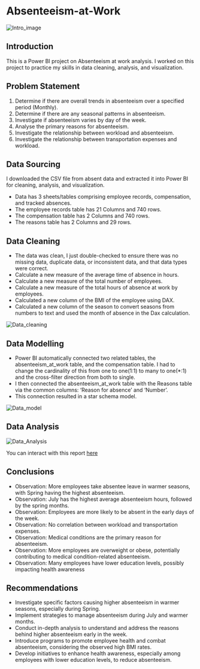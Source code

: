 # Absenteeism-at-Work

![Intro_image](https://github.com/EsabellB15/ABSENTEEISM-AT-WORK/assets/123163220/4d51fefc-cf7f-4ea0-bf05-54979e5bdcb7)

## Introduction
This is a Power BI project on Absenteeism at work analysis.  I worked on this project to practice my skills in data cleaning, analysis, and visualization.

## Problem Statement
1.	Determine if there are overall trends in absenteeism over a specified period (Monthly).
2.	Determine if there are any seasonal patterns in absenteeism.
3.	Investigate if absenteeism varies by day of the week.
4.	Analyse the primary reasons for absenteeism.
5.	Investigate the relationship between workload and absenteeism.
6.	Investigate the relationship between transportation expenses and workload.

## Data Sourcing
I downloaded the CSV file from absent data and extracted it into Power BI for cleaning, analysis, and visualization.
-	Data has 3 sheets/tables comprising employee records, compensation, and tracked absences.
- The employee records table has 21 Columns and 740 rows.
-	The compensation table has 2 Columns and 740 rows.
-	The reasons table has 2 Columns and 29 rows.

## Data Cleaning
-	The data was clean, I just double-checked to ensure there was no missing data, duplicate data, or inconsistent data, and that data types were correct.
-	Calculate a new measure of the average time of absence in hours.
-	Calculate a new measure of the total number of employees.
-	Calculate a new measure of the total hours of absence at work by employees.
-	Calculated a new column of the BMI of the employee using DAX.
-	Calculated a new column of the season to convert seasons from numbers to text and used the month of absence in the Dax calculation.

![Data_cleaning](https://github.com/EsabellB15/ABSENTEEISM-AT-WORK/assets/123163220/55f0aa01-f8b7-4dc6-b212-f2873cec46a1)

## Data Modelling
-	Power BI automatically connected two related tables, the absenteeism_at_work table, and the compensation table. I had to change the cardinality of this from one to one(1:1) to many to one(*:1) and the cross-filter direction from both to single.
-	I then connected the absenteeism_at_work table with the Reasons table via the common columns:  ‘Reason for absence’ and ‘Number’.
-	This connection resulted in a star schema model.

![Data_model](https://github.com/EsabellB15/ABSENTEEISM-AT-WORK/assets/123163220/e3392cb0-8bf1-4345-9cfb-ac49e0044d6c)

## Data Analysis 

![Data_Analysis](https://github.com/EsabellB15/ABSENTEEISM-AT-WORK/assets/123163220/ef399394-df03-4bdb-b7c8-88b3ba0c5b6f)

You can interact with this report [here]( https://app.powerbi.com/groups/13bfa296-3bf8-4464-86eb-f48267f0fff7/reports/3554c028-f146-4757-9280-5d1a5b260238/ReportSection?redirectedFromSignup=1&experience=power-bi)

## Conclusions
-	Observation:  More employees take absentee leave in warmer seasons, with Spring having the highest absenteeism. 
-	Observation: July has the highest average absenteeism hours, followed by the spring months. 
-	Observation: Employees are more likely to be absent in the early days of the week. 
-	Observation: No correlation between workload and transportation expenses.
-	Observation: Medical conditions are the primary reason for absenteeism. 
-	Observation: More employees are overweight or obese, potentially contributing to medical condition-related absenteeism.
-	Observation: Many employees have lower education levels, possibly impacting health awareness

## Recommendations
-	Investigate specific factors causing higher absenteeism in warmer seasons, especially during Spring.
-	Implement strategies to manage absenteeism during July and warmer months.
-	Conduct in-depth analysis to understand and address the reasons behind higher absenteeism early in the week.
-	Introduce programs to promote employee health and combat absenteeism, considering the observed high BMI rates.
-	Develop initiatives to enhance health awareness, especially among employees with lower education levels, to reduce absenteeism.







